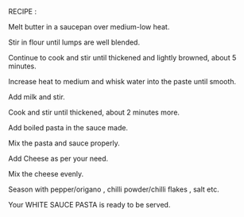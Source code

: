 RECIPE :



Melt butter in a saucepan over medium-low heat.

Stir in flour until lumps are well blended.

Continue to cook and stir until thickened and lightly browned, about 5 minutes.

Increase heat to medium and whisk water into the paste until smooth. 

Add milk and stir.

Cook and stir until thickened, about 2 minutes more.

Add boiled pasta in the sauce made.

Mix the pasta and sauce properly.

Add Cheese as per your need.

Mix the cheese evenly.

Season with pepper/origano , chilli powder/chilli flakes , salt etc.


Your WHITE SAUCE PASTA is ready to be served.